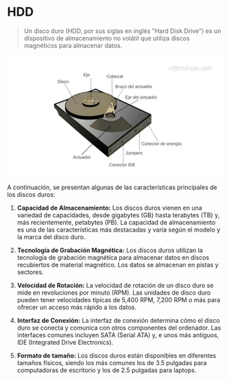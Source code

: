 # HDD

> Un disco duro (HDD, por sus siglas en inglés "Hard Disk Drive") es un dispositivo de almacenamiento no volátil que utiliza discos magnéticos para almacenar datos.

![HDD](/img/hdd.jpg)

A continuación, se presentan algunas de las características principales de los discos duros:

1. **Capacidad de Almacenamiento:** Los discos duros vienen en una variedad de capacidades, desde gigabytes (GB) hasta terabytes (TB) y, más recientemente, petabytes (PB). La capacidad de almacenamiento es una de las características más destacadas y varía según el modelo y la marca del disco duro.

1. **Tecnología de Grabación Magnética:** Los discos duros utilizan la tecnología de grabación magnética para almacenar datos en discos recubiertos de material magnético. Los datos se almacenan en pistas y sectores.

1. **Velocidad de Rotación:** La velocidad de rotación de un disco duro se mide en revoluciones por minuto (RPM). Las unidades de disco duro pueden tener velocidades típicas de 5,400 RPM, 7,200 RPM o más para ofrecer un acceso más rápido a los datos.

1. **Interfaz de Conexión:** La interfaz de conexión determina cómo el disco duro se conecta y comunica con otros componentes del ordenador. Las interfaces comunes incluyen SATA (Serial ATA) y, e unos más antiguos, IDE (Integrated Drive Electronics).

1. **Formato de tamaño:** Los discos duros están disponibles en diferentes tamaños físicos, siendo los más comunes los de 3.5 pulgadas para computadoras de escritorio y los de 2.5 pulgadas para laptops.
